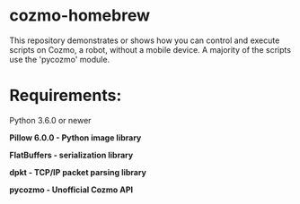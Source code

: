 # cozmo-homebrew
This repository demonstrates or shows how you can control and execute scripts on Cozmo, a robot, without a mobile device. A majority of the scripts use the 'pycozmo' module.
# Requirements:
Python 3.6.0 or newer

**Pillow 6.0.0 - Python image library**

**FlatBuffers - serialization library**

**dpkt - TCP/IP packet parsing library**

**pycozmo - Unofficial Cozmo API**
